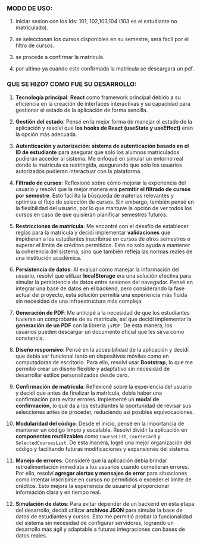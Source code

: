 ### MODO DE USO:
 1. iniciar sesion con los Ids: 101, 102,103,104
 (103 es el estudiante no matriculado).

 2. se seleccionan los cursos disponibles en su semestre, sera facil por el filtro de cursos.

 3. se procede a confirmar la matricula.

 4. por ultimo ya cuando este confirmada la matricula se descargara un pdf.

 ###  QUE SE HIZO? COMO FUE SU DESARROLLO:

1. **Tecnología principal**: **React** como framework principal debido a su eficiencia en la creación de interfaces interactivas y su capacidad para gestionar el estado de la aplicación de forma sencilla.

2. **Gestión del estado**: Pensé en la mejor forma de manejar el estado de la aplicación y resolví que **los hooks de React (useState y useEffect)** eran la opción más adecuada.

3. **Autenticación y autorización**: **sistema de autenticación basado en el ID de estudiante** para asegurar que solo los alumnos matriculados pudieran acceder al sistema. Me enfoqué en simular un entorno real donde la matrícula es restringida, asegurando que solo los usuarios autorizados pudieran interactuar con la plataforma.  

4. **Filtrado de cursos**: Reflexioné sobre cómo mejorar la experiencia del usuario y resolví que la mejor manera era **permitir el filtrado de cursos por semestre**. Esto facilita la búsqueda de materias relevantes y optimiza el flujo de selección de cursos. Sin embargo, también pensé en la flexibilidad del usuario, por lo que mantuve la opción de ver todos los cursos en caso de que quisieran planificar semestres futuros.  

5. **Restricciones de matrícula**: Me encontré con el desafío de establecer reglas para la matrícula y decidí implementar **validaciones** que impidieran a los estudiantes inscribirse en cursos de otros semestres o superar el límite de créditos permitidos. Esto no solo ayuda a mantener la coherencia del sistema, sino que también refleja las normas reales de una institución académica.  

6. **Persistencia de datos**: Al evaluar cómo manejar la información del usuario, resolví que utilizar **localStorage** era una solución efectiva para simular la persistencia de datos entre sesiones del navegador. Pensé en integrar una base de datos en el backend, pero considerando la fase actual del proyecto, esta solución permitía una experiencia más fluida sin necesidad de una infraestructura más compleja.  

7. **Generación de PDF**: Me anticipé a la necesidad de que los estudiantes tuvieran un comprobante de su matrícula, así que decidí implementar la **generación de un PDF** con la librería `jsPDF`. De esta manera, los usuarios pueden descargar un documento oficial que les sirva como constancia.  

8. **Diseño responsivo**: Pensé en la accesibilidad de la aplicación y decidí que debía ser funcional tanto en dispositivos móviles como en computadoras de escritorio. Para ello, resolví usar **Bootstrap**, lo que me permitió crear un diseño flexible y adaptativo sin necesidad de desarrollar estilos personalizados desde cero.  

9. **Confirmación de matrícula**: Reflexioné sobre la experiencia del usuario y decidí que antes de finalizar la matrícula, debía haber una confirmación para evitar errores. Implementé un **modal de confirmación**, lo que da a los estudiantes la oportunidad de revisar sus selecciones antes de proceder, reduciendo así posibles equivocaciones.  

10. **Modularidad del código**: Desde el inicio, pensé en la importancia de mantener un código limpio y escalable. Resolví dividir la aplicación en **componentes reutilizables** como `CourseList`, `CourseCard` y `SelectedCoursesList`. De esta manera, logré una mejor organización del código y facilitando futuras modificaciones y expansiones del sistema.  

11. **Manejo de errores**: Consideré que la aplicación debía brindar retroalimentación inmediata a los usuarios cuando cometieran errores. Por ello, resolví **agregar alertas y mensajes de error** para situaciones como intentar inscribirse en cursos no permitidos o exceder el límite de créditos. Esto mejora la experiencia de usuario al proporcionar información clara y en tiempo real.  

12. **Simulación de datos**: Para evitar depender de un backend en esta etapa del desarrollo, decidí utilizar **archivos JSON** para simular la base de datos de estudiantes y cursos. Esto me permitió probar la funcionalidad del sistema sin necesidad de configurar servidores, logrando un desarrollo más ágil y adaptable a futuras integraciones con bases de datos reales.  

